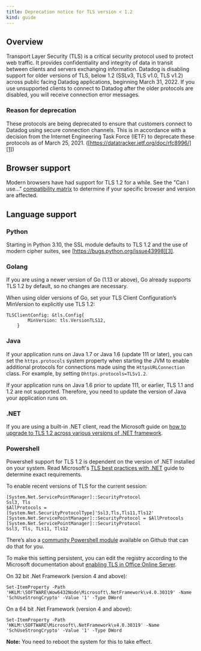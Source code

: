 ```yaml
---
title: Deprecation notice for TLS version < 1.2
kind: guide
---
```



## Overview

Transport Layer Security (TLS) is a critical security protocol used to protect web traffic. It provides confidentiality and integrity of data in transit between clients and servers exchanging information. Datadog is disabling support for older versions of TLS, below 1.2 (SSLv3, TLS v1.0, TLS v1.2) across public facing Datadog applications, beginning March 31, 2022. If you use unsupported clients to connect to Datadog after the older protocols are disabled, you will receive connection error messages.

### Reason for deprecation

These protocols are being deprecated to ensure that customers connect to Datadog using secure connection channels. This is in accordance with a decision from the Internet Engineering Task Force (IETF) to deprecate these protocols as of March 25, 2021. ([https://datatracker.ietf.org/doc/rfc8996/][1])

## Browser support

Modern browsers have had support for TLS 1.2 for a while. See the "Can I use..." [compatibility matrix][2] to determine if your specific browser and version are affected.

## Language support

### Python

Starting in Python 3.10, the SSL module defaults to TLS 1.2 and the use of modern cipher suites, see [https://bugs.python.org/issue43998][3].

### Golang

If you are using a newer version of Go (1.13 or above), Go already supports TLS 1.2 by default, so no changes are necessary.

When using older versions of Go, set your TLS Client Configuration’s MinVersion to explicitly use TLS 1.2:

```
TLSClientConfig: &tls.Config{
        MinVersion: tls.VersionTLS12,
    }
```

### Java

If your application runs on Java 1.7 or Java 1.6 (update 111 or later), you can set the `https.protocols` system property when starting the JVM to enable additional protocols for connections made using the `HttpsURLConnection` class. For example, by setting
`Dhttps.protocols=TLSv1.2`.

If your application runs on Java 1.6 prior to update 111, or earlier, TLS 1.1 and 1.2 are not supported. Therefore, you need to update the version of Java your application runs on.

### .NET

If you are using a built-in .NET client, read the Microsoft guide on [how to upgrade to TLS 1.2 across various versions of .NET framework][4]. 

### Powershell

Powershell support for TLS 1.2 is dependent on the version of .NET installed on your system. Read Microsoft's [TLS best practices with .NET][5] guide to determine exact requirements.

To enable recent versions of TLS for the current session:

```
[System.Net.ServicePointManager]::SecurityProtocol
Ssl3, Tls
$AllProtocols = [System.Net.SecurityProtocolType]'Ssl3,Tls,Tls11,Tls12'
[System.Net.ServicePointManager]::SecurityProtocol = $AllProtocols
[System.Net.ServicePointManager]::SecurityProtocol
Ssl3, Tls, TLs11, Tls12
```

There’s also a [community Powershell module][6] available on Github that can do that for you.

To make this setting persistent, you can edit the registry according to the Microsoft documentation about [enabling TLS in Office Online Server][7].

On 32 bit .Net Framework (version 4 and above):

`Set-ItemProperty -Path 'HKLM:\SOFTWARE\Wow6432Node\Microsoft\.NetFramework\v4.0.30319' -Name 'SchUseStrongCrypto' -Value '1' -Type DWord`

On a 64 bit .Net Framework (version 4 and above):

`Set-ItemProperty -Path 'HKLM:\SOFTWARE\Microsoft\.NetFramework\v4.0.30319' -Name 'SchUseStrongCrypto' -Value '1' -Type DWord`

**Note:** You need to reboot the system for this to take effect.

[1]: https://datatracker.ietf.org/doc/rfc8996/
[2]: https://caniuse.com/tls1-2
[3]: https://bugs.python.org/issue43998
[4]: https://docs.microsoft.com/en-us/dotnet/framework/network-programming/tls#%23configuring-security-via-appcontext-switches-for-net-framework-46-or-later-versions
[5]: https://docs.microsoft.com/en-us/dotnet/framework/network-programming/tls
[6]: https://github.com/markekraus/BetterTls
[7]: https://docs.microsoft.com/en-us/officeonlineserver/enable-tls-1-1-and-tls-1-2-support-in-office-online-server
